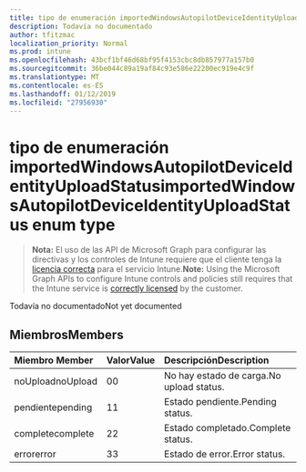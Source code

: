 ```yaml
---
title: tipo de enumeración importedWindowsAutopilotDeviceIdentityUploadStatus
description: Todavía no documentado
author: tfitzmac
localization_priority: Normal
ms.prod: intune
ms.openlocfilehash: 43bcf1bf46d68bf95f4153cbc8db857977a157b0
ms.sourcegitcommit: 36be044c89a19af84c93e586e22200ec919e4c9f
ms.translationtype: MT
ms.contentlocale: es-ES
ms.lasthandoff: 01/12/2019
ms.locfileid: "27956930"
---
```

# <a name="importedwindowsautopilotdeviceidentityuploadstatus-enum-type"></a><span data-ttu-id="44d50-103">tipo de enumeración importedWindowsAutopilotDeviceIdentityUploadStatus</span><span class="sxs-lookup"><span data-stu-id="44d50-103">importedWindowsAutopilotDeviceIdentityUploadStatus enum type</span></span>

> <span data-ttu-id="44d50-104">**Nota:** El uso de las API de Microsoft Graph para configurar las directivas y los controles de Intune requiere que el cliente tenga la [licencia correcta](https://go.microsoft.com/fwlink/?linkid=839381) para el servicio Intune.</span><span class="sxs-lookup"><span data-stu-id="44d50-104">**Note:** Using the Microsoft Graph APIs to configure Intune controls and policies still requires that the Intune service is [correctly licensed](https://go.microsoft.com/fwlink/?linkid=839381) by the customer.</span></span>

<span data-ttu-id="44d50-105">Todavía no documentado</span><span class="sxs-lookup"><span data-stu-id="44d50-105">Not yet documented</span></span>
## <a name="members"></a><span data-ttu-id="44d50-106">Miembros</span><span class="sxs-lookup"><span data-stu-id="44d50-106">Members</span></span>
|<span data-ttu-id="44d50-107">Miembro	</span><span class="sxs-lookup"><span data-stu-id="44d50-107">Member</span></span>|<span data-ttu-id="44d50-108">Valor</span><span class="sxs-lookup"><span data-stu-id="44d50-108">Value</span></span>|<span data-ttu-id="44d50-109">Descripción</span><span class="sxs-lookup"><span data-stu-id="44d50-109">Description</span></span>|
|:---|:---|:---|
|<span data-ttu-id="44d50-110">noUpload</span><span class="sxs-lookup"><span data-stu-id="44d50-110">noUpload</span></span>|<span data-ttu-id="44d50-111">0</span><span class="sxs-lookup"><span data-stu-id="44d50-111">0</span></span>|<span data-ttu-id="44d50-112">No hay estado de carga.</span><span class="sxs-lookup"><span data-stu-id="44d50-112">No upload status.</span></span>|
|<span data-ttu-id="44d50-113">pendiente</span><span class="sxs-lookup"><span data-stu-id="44d50-113">pending</span></span>|<span data-ttu-id="44d50-114">1</span><span class="sxs-lookup"><span data-stu-id="44d50-114">1</span></span>|<span data-ttu-id="44d50-115">Estado pendiente.</span><span class="sxs-lookup"><span data-stu-id="44d50-115">Pending status.</span></span>|
|<span data-ttu-id="44d50-116">complete</span><span class="sxs-lookup"><span data-stu-id="44d50-116">complete</span></span>|<span data-ttu-id="44d50-117">2</span><span class="sxs-lookup"><span data-stu-id="44d50-117">2</span></span>|<span data-ttu-id="44d50-118">Estado completado.</span><span class="sxs-lookup"><span data-stu-id="44d50-118">Complete status.</span></span>|
|<span data-ttu-id="44d50-119">error</span><span class="sxs-lookup"><span data-stu-id="44d50-119">error</span></span>|<span data-ttu-id="44d50-120">3</span><span class="sxs-lookup"><span data-stu-id="44d50-120">3</span></span>|<span data-ttu-id="44d50-121">Estado de error.</span><span class="sxs-lookup"><span data-stu-id="44d50-121">Error status.</span></span>|



